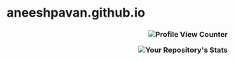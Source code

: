 # aneeshpavan.github.io
<h3 align="right">
  
![Profile View Counter](https://komarev.com/ghpvc/?username=aneeshpavan/?style=for-the-badge&logo=appveyor)

![Your Repository's Stats](https://github-readme-stats.vercel.app/api?username=aneeshpavan&show_icons=true) 
</h3>
